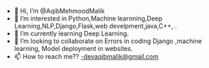 - 👋 Hi, I’m @AqibMehmoodMalik
- 👀 I’m interested in Python,Machine learnning,Deep Learning,NLP,Django,Flask,web develpment,java,C++, .
- 🌱 I’m currently learning Deep Learning.
- 💞️ I’m looking to collaborate on Errors in coding Django ,machine learning, Model deployment in websites.
- 📫 How to reach me??
-devaqibmalik@gmail.com
<!---
AqibMehmoodMalik/AqibMehmoodMalik is a ✨ special ✨ repository because its `README.md` (this file) appears on your GitHub profile.
You can click the Preview link to take a look at your changes.
--->
